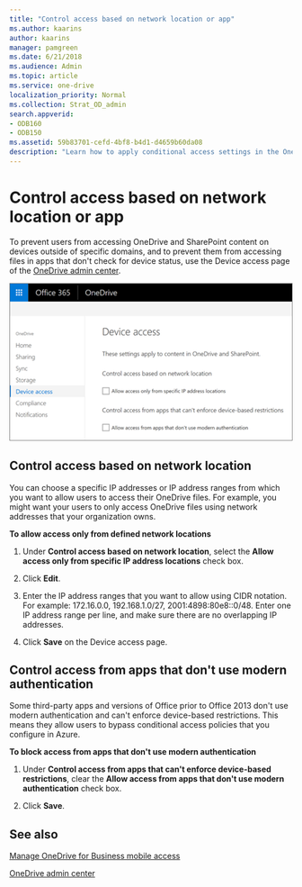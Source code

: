 ```yaml
---
title: "Control access based on network location or app"
ms.author: kaarins
author: kaarins
manager: pamgreen
ms.date: 6/21/2018
ms.audience: Admin
ms.topic: article
ms.service: one-drive
localization_priority: Normal
ms.collection: Strat_OD_admin
search.appverid:
- ODB160
- ODB150
ms.assetid: 59b83701-cefd-4bf8-b4d1-d4659b60da08
description: "Learn how to apply conditional access settings in the OneDrive admin center."
---
```


# Control access based on network location or app

To prevent users from accessing OneDrive and SharePoint content on devices outside of specific domains, and to prevent them from accessing files in apps that don't check for device status, use the Device access page of the [OneDrive admin center](https://admin.onedrive.com/?v=AccessPolicySettings).
  
![The Device access tab of the OneDrive admin center](media/4b5811ac-01e5-4fca-99f2-e9db8bb6237e.png)
  
## Control access based on network location

You can choose a specific IP addresses or IP address ranges from which you want to allow users to access their OneDrive files. For example, you might want your users to only access OneDrive files using network addresses that your organization owns.
  
 **To allow access only from defined network locations**
  
1. Under **Control access based on network location**, select the **Allow access only from specific IP address locations** check box. 
    
2. Click **Edit**.
    
3. Enter the IP address ranges that you want to allow using CIDR notation. For example: 172.16.0.0, 192.168.1.0/27, 2001:4898:80e8::0/48. Enter one IP address range per line, and make sure there are no overlapping IP addresses.
    
4. Click **Save** on the Device access page. 
    
## Control access from apps that don't use modern authentication

Some third-party apps and versions of Office prior to Office 2013 don't use modern authentication and can't enforce device-based restrictions. This means they allow users to bypass conditional access policies that you configure in Azure.
  
 **To block access from apps that don't use modern authentication**
  
1. Under **Control access from apps that can't enforce device-based restrictions**, clear the **Allow access from apps that don't use modern authentication** check box. 
    
2. Click **Save**.
    
## See also

[Manage OneDrive for Business mobile access](control-access-to-mobile-app-features.md)
  
[OneDrive admin center](https://support.office.com/article/b5665060-530f-40a3-b34a-9e935169b2e0)

